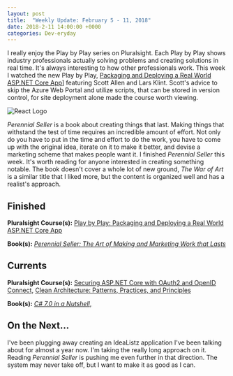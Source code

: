 ```yaml
---
layout: post
title:  "Weekly Update: February 5 - 11, 2018"
date: 2018-2-11 14:00:00 +0000
categories: Dev-eryday
---
```


I really enjoy the Play by Play series on Pluralsight. Each Play by Play shows industry professionals actually solving problems and creating solutions in real time. It's always interesting to how other professionals work. This week I watched the new Play by Play, [Packaging and Deploying a Real World ASP.NET Core App][pbp]] featuring Scott Allen and Lars Klint. Scott's advice to skip the Azure Web Portal and utilize scripts, that can be stored in version control, for site deployment alone made the course worth viewing.

![React Logo](https://farm5.staticflickr.com/4648/25143497467_fa5649fa98_z.jpg)

*Perennial Seller* is a book about creating things that last. Making things that withstand the test of time requires an incredible amount of effort. Not only do you have to put in the time and effort to do the work, you have to come up with the original idea, iterate on it to make it better, and devise a marketing scheme that makes people want it. I finished *Perennial Seller* this week. It's worth reading for anyone interested in creating something notable. The book doesn't cover a whole lot of new ground, *The War of Art* is a similar title that I liked more, but the content is organized well and has a realist's approach.

Finished
--------

**Pluralsight Course(s):** [Play by Play: Packaging and Deploying a Real World ASP.NET Core App][pbp]

**Book(s):** *[Perennial Seller: The Art of Making and Marketing Work that Lasts][ps]* 

Currents
--------
**Pluralsight Course(s):**  [Securing ASP.NET Core with OAuth2 and OpenID Connect][secure], [Clean Architecture: Patterns, Practices, and Principles][ca]

**Book(s):** *[C# 7.0 in a Nutshell][nut]*, 

On the Next...
--------
I've been plugging away creating an IdeaListz application I've been talking about for almost a year now. I'm taking the really long approach on it. Reading *Perennial Seller* is pushing me even further in that direction. The system may never take off, but I want to make it as good as I can.


[fun]: https://app.pluralsight.com/library/courses/making-functional-csharp/table-of-contents
[rul]: https://www.amazon.com/12-Rules-Life-Antidote-Chaos-ebook/dp/B01FPGY5T0/
[red]: https://app.pluralsight.com/library/courses/redux-fundamentals/table-of-contents
[core]: https://app.pluralsight.com/library/courses/aspdotnetcore-implementing-securing-api/table-of-contents
[secure]: https://app.pluralsight.com/library/courses/asp-dotnet-core-oauth2-openid-connect-securing/table-of-contents
[core2]: https://app.pluralsight.com/library/courses/asp-dot-net-core-oauth/table-of-contents
[nut]: https://www.amazon.com/C-7-0-Nutshell-Definitive-Reference/dp/1491987650
[wu]: https://www.amazon.com/Waking-Up-Spirituality-Without-Religion-ebook/dp/B00GEEB9YC/
[li]: https://stevewedig.com/2014/02/03/software-developers-reading-list/
[ps]: https://www.amazon.com/Perennial-Seller-Making-Marketing-Lasts-ebook/dp/B01N8SL7FH
[gv]: https://www.youtube.com/watch?v=7kVeCqQCxlk
[cgl]: https://developer.mozilla.org/en-US/docs/Web/CSS/CSS_Grid_Layout
[pbp]: https://app.pluralsight.com/library/courses/play-by-play-packaging-deploying-real-world-asp-dont-net-core-app/table-of-contents
[ca]: https://app.pluralsight.com/library/courses/clean-architecture-patterns-practices-principles/table-of-contents